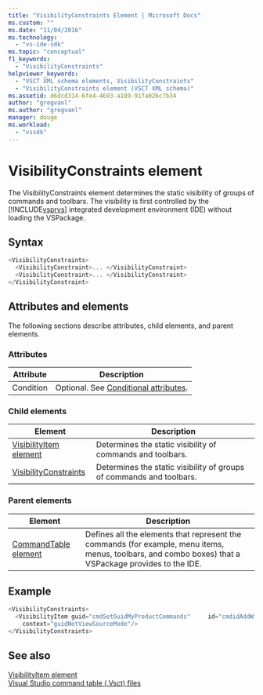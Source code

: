 ```yaml
---
title: "VisibilityConstraints Element | Microsoft Docs"
ms.custom: ""
ms.date: "11/04/2016"
ms.technology: 
  - "vs-ide-sdk"
ms.topic: "conceptual"
f1_keywords: 
  - "VisibilityConstraints"
helpviewer_keywords: 
  - "VSCT XML schema elements, VisibilityConstraints"
  - "VisibilityConstraints element (VSCT XML schema)"
ms.assetid: d6dcd314-6fe4-4693-a189-91fa026c7b34
author: "gregvanl"
ms.author: "gregvanl"
manager: douge
ms.workload: 
  - "vssdk"
---
```

# VisibilityConstraints element
The VisibilityConstraints element determines the static visibility of groups of commands and toolbars. The visibility is first controlled by the [!INCLUDE[vsprvs](../code-quality/includes/vsprvs_md.md)] integrated development environment (IDE) without loading the VSPackage.  
  
## Syntax  
  
```csharp  
<VisibilityConstraints>  
  <VisibilityConstraint>... </VisibilityConstraint>  
  <VisibilityConstraint>... </VisibilityConstraint>  
</VisibilityConstraint>  
```  
  
## Attributes and elements  
 The following sections describe attributes, child elements, and parent elements.  
  
### Attributes  
  
|Attribute|Description|  
|---------------|-----------------|  
|Condition|Optional. See [Conditional attributes](../extensibility/vsct-xml-schema-conditional-attributes.md).|  
  
### Child elements  
  
|Element|Description|  
|-------------|-----------------|  
|[VisibilityItem element](../extensibility/visibilityitem-element.md)|Determines the static visibility of commands and toolbars.|  
|[VisibilityConstraints](../extensibility/visibilityconstraints-element.md)|Determines the static visibility of groups of commands and toolbars.|  
  
### Parent elements  
  
|Element|Description|  
|-------------|-----------------|  
|[CommandTable element](../extensibility/commandtable-element.md)|Defines all the elements that represent the commands (for example, menu items, menus, toolbars, and combo boxes) that a VSPackage provides to the IDE.|  
  
## Example  
  
```csharp  
<VisibilityConstraints>  
  <VisibilityItem guid="cmdSetGuidMyProductCommands"     id="cmdidAddWidget"  
    context="guidNotViewSourceMode"/>  
</VisibilityConstraints>  
```  
  
## See also  
 [VisibilityItem element](../extensibility/visibilityitem-element.md)   
 [Visual Studio command table (.Vsct) files](../extensibility/internals/visual-studio-command-table-dot-vsct-files.md)